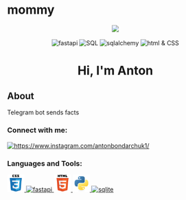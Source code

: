 # mommy
<p align="center">
      <img src="https://i.ibb.co/nRMvQDx/heart.png" width="726">
</p>
<p align="center">
   <img src="" alt="fastapi">
   <img src="" alt="SQL">
   <img src="" alt="sqlalchemy">
   <img src="" alt="html & CSS">
</p>


<h1 align="center">Hi, I'm Anton</h1>



## About

Telegram bot sends facts

<h3 align="left">Connect with me:</h3>
<p align="left">
<a href="https://instagram.com/https://www.instagram.com/antonbondarchuk1/" target="blank"><img align="center" src="https://raw.githubusercontent.com/rahuldkjain/github-profile-readme-generator/master/src/images/icons/Social/instagram.svg" alt="https://www.instagram.com/antonbondarchuk1/" height="30" width="40" /></a>
</p>

<h3 align="left">Languages and Tools:</h3>
<p align="left"> <a href="https://www.w3schools.com/css/" target="_blank" rel="noreferrer"> <img src="https://raw.githubusercontent.com/devicons/devicon/master/icons/css3/css3-original-wordmark.svg" alt="css3" width="40" height="40"/> </a> <a href="https://www.djangoproject.com/" target="_blank" rel="noreferrer"> <img src="https://ibb.co/Wt9vn61" alt="fastapi" width="40" height="40"/> </a> <a href="https://www.w3.org/html/" target="_blank" rel="noreferrer"> <img src="https://raw.githubusercontent.com/devicons/devicon/master/icons/html5/html5-original-wordmark.svg" alt="html5" width="40" height="40"/> </a> <a href="https://www.python.org" target="_blank" rel="noreferrer"> <img src="https://raw.githubusercontent.com/devicons/devicon/master/icons/python/python-original.svg" alt="python" width="40" height="40"/> </a> <a href="https://www.sqlite.org/" target="_blank" rel="noreferrer"> <img src="https://www.vectorlogo.zone/logos/sqlite/sqlite-icon.svg" alt="sqlite" width="40" height="40"/> </a> </p>

